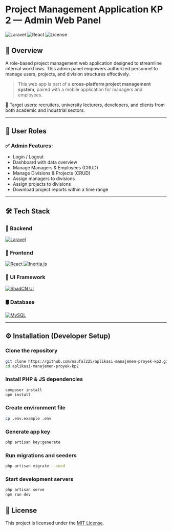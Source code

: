 # Project Management Application KP 2 — Admin Web Panel

![Laravel](https://img.shields.io/badge/framework-Laravel-red)
![React](https://img.shields.io/badge/frontend-React-blue)
![License](https://img.shields.io/badge/license-MIT-green)

## 🚀 Overview

A role-based project management web application designed to streamline internal workflows. This admin panel empowers authorized personnel to manage users, projects, and division structures effectively.

> This web app is part of a **cross-platform project management system**, paired with a mobile application for managers and employees.

🎯 Target users: recruiters, university lecturers, developers, and clients from both academic and industrial sectors.

---

## 👥 User Roles

### ✅ Admin Features:
- Login / Logout
- Dashboard with data overview
- Manage Managers & Employees (CRUD)
- Manage Divisions & Projects (CRUD)
- Assign managers to divisions
- Assign projects to divisions
- Download project reports within a time range

---

## 🛠️ Tech Stack

### 🔧 Backend
[![Laravel](https://img.shields.io/badge/Laravel-11-red?logo=laravel&logoColor=white)](https://laravel.com)

### 🎨 Frontend
[![React](https://img.shields.io/badge/React.js-18-blue?logo=react&logoColor=white)](https://reactjs.org)
[![Inertia.js](https://img.shields.io/badge/Inertia.js-Server%20Driven-9cf?logo=inertia&logoColor=black)](https://inertiajs.com)

### 💅 UI Framework
[![ShadCN UI](https://img.shields.io/badge/ShadCN%20UI-Tailwind%20Components-38bdf8?logo=tailwindcss&logoColor=white)](https://ui.shadcn.dev)

### 🛢️ Database
[![MySQL](https://img.shields.io/badge/MySQL-Relational%20DBMS-orange?logo=mysql&logoColor=white)](https://www.mysql.com)

---

## ⚙️ Installation (Developer Setup)

### Clone the repository
```bash
git clone https://github.com/naufal225/aplikasi-manajemen-proyek-kp2.git
cd aplikasi-manajemen-proyek-kp2
```

### Install PHP & JS dependencies
```bash
composer install
npm install
```

### Create environment file
```bash
cp .env.example .env
```

### Generate app key
```bash
php artisan key:generate
```

### Run migrations and seeders
```bash
php artisan migrate --seed
```

### Start development servers
```bash
php artisan serve
npm run dev
```

## 📄 License

This project is licensed under the [MIT License](LICENSE).
